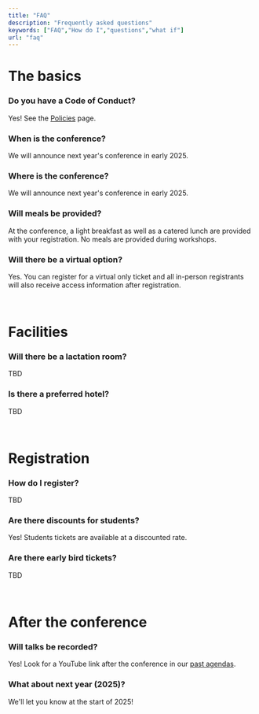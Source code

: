 ```yaml
---
title: "FAQ"
description: "Frequently asked questions"
keywords: ["FAQ","How do I","questions","what if"]
url: "faq"
---
```


# The basics
### Do you have a Code of Conduct?
Yes! See the <a href="/policies">Policies</a> page.

### When is the conference?
We will announce next year's conference in early 2025.

### Where is the conference?
We will announce next year's conference in early 2025.

### Will meals be provided?
At the conference, a light breakfast as well as a catered lunch are provided with your registration. No meals are provided during workshops.

### Will there be a virtual option?
Yes. You can register for a virtual only ticket and all in-person registrants will also receive access information after registration.

<br>

# Facilities

### Will there be a lactation room?
TBD

### Is there a preferred hotel?
TBD

<br>

# Registration

### How do I register?
TBD

### Are there discounts for students?
Yes! Students tickets are available at a discounted rate.

### Are there early bird tickets?
TBD

<br>

# After the conference
### Will talks be recorded?
Yes! Look for a YouTube link after the conference in our <a href="/years">past agendas</a>.

### What about next year (2025)?
We'll let you know at the start of 2025!

<br><br>

<!--
-->
